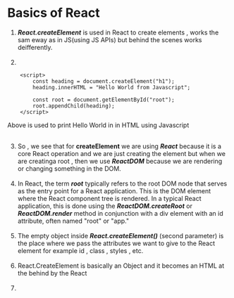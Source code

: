 # Basics of React

1. ***React.createElement*** is used in React to create elements , works the sam eway as in JS(using JS APIs) but behind the scenes works deifferently.<br><br>
2. 
```
    <script>
        const heading = document.createElement("h1");
        heading.innerHTML = "Hello World from Javascript";

        const root = document.getElementById("root");
        root.appendChild(heading);
    </script>
```
Above is used to print Hello World in in HTML using Javascript<br><br>

3. So , we see that for **createElement** we are using ***React*** because it is a core React operation and we are just creating the element but when we are creatinga root , then we use ***ReactDOM*** because we are rendering or changing something in the DOM.<br><br>
4. In React, the term ***root*** typically refers to the root DOM node that serves as the entry point for a React application. This is the DOM element where the React component tree is rendered. In a typical React application, this is done using the ***ReactDOM.createRoot*** or ***ReactDOM.render*** method in conjunction with a div element with an id attribute, often named "root" or "app."<br><br>
5. The empty object inside ***React.createElement()*** (second parameter) is the place where we pass the attributes we want to give to the React element for example id , class , styles , etc.<br><br>
6. React.CreateElement is basically an Object and it becomes an HTML at the behind by the React<br><br>
7. 